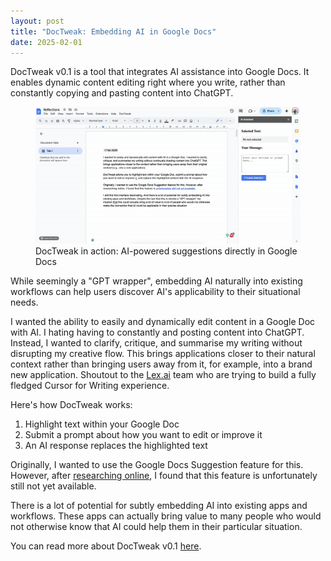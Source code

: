 ```yaml
---
layout: post
title: "DocTweak: Embedding AI in Google Docs"
date: 2025-02-01
---
```


DocTweak v0.1 is a tool that integrates AI assistance into Google Docs. It enables dynamic content editing right where you write, rather than constantly copying and pasting content into ChatGPT.

<figure>
  <img src="/assets/images/DocTweakv0.1.gif" alt="DocTweak interface showing AI suggestions in Google Docs">
  <figcaption>DocTweak in action: AI-powered suggestions directly in Google Docs</figcaption>
</figure>

While seemingly a "GPT wrapper", embedding AI naturally into existing workflows can help users discover AI's applicability to their situational needs.

I wanted the ability to easily and dynamically edit content in a Google Doc with AI. I hating having to constantly and posting content into ChatGPT. Instead, I wanted to clarify, critique, and summarise my writing without disrupting my creative flow. This brings applications closer to their natural context rather than bringing users away from it, for example, into a brand new application. Shoutout to the [Lex.ai](https://lex.ai) team who are trying to build a fully fledged Cursor for Writing experience.

Here's how DocTweak works:

1. Highlight text within your Google Doc
2. Submit a prompt about how you want to edit or improve it
3. An AI response replaces the highlighted text

Originally, I wanted to use the Google Docs Suggestion feature for this. However, after [researching online](https://stackoverflow.com/questions/60775916/google-docs-api-edit-text-as-suggestion), I found that this feature is unfortunately still not yet available.

There is a lot of potential for subtly embedding AI into existing apps and workflows. These apps can actually bring value to many people who would not otherwise know that AI could help them in their particular situation.

You can read more about DocTweak v0.1 [here](https://github.com/willgdjones/doctweak/releases/tag/v0.1).
